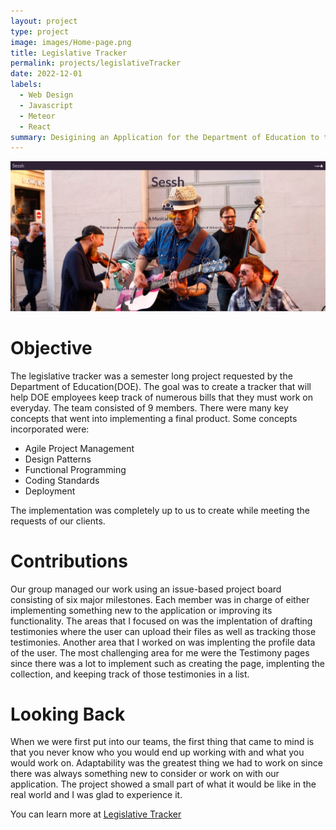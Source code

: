 ```yaml
---
layout: project
type: project
image: images/Home-page.png
title: Legislative Tracker
permalink: projects/legislativeTracker
date: 2022-12-01
labels:
  - Web Design
  - Javascript
  - Meteor
  - React
summary: Desigining an Application for the Department of Education to track Legislative Bills
---
```

<img class="ui cover centered image" src="/images/Sessh.jpg">

# Objective
The legislative tracker was a semester long project requested by the Department of Education(DOE). The goal was to create a tracker that will help DOE employees keep track of numerous bills that they must work on everyday. The team consisted of 9 members. There were many key concepts that went into implementing a final product. Some concepts incorporated were: 
<ul>
  <li>Agile Project Management</li>
  <li>Design Patterns</li>
  <li>Functional Programming</li>
  <li>Coding Standards</li>
  <li>Deployment</li>
</ul>

The implementation was completely up to us to create while meeting the requests of our clients.

# Contributions
Our group managed our work using an issue-based project board consisting of six major milestones. Each member was in charge of either implementing something new to the application or improving its functionality. The areas that I focused on was the implentation of drafting testimonies where the user can upload their files as well as tracking those testimonies. Another area that I worked on was implenting the profile data of the user. The most challenging area for me were the Testimony pages since there was a lot to implement such as creating the page, implenting the collection, and keeping track of those testimonies in a list.

# Looking Back
When we were first put into our teams, the first thing that came to mind is that you never know who you would end up working with and what you would work on. Adaptability was the greatest thing we had to work on since there was always something new to consider or work on with our application. The project showed a small part of what it would be like in the real world and I was glad to experience it.

You can learn more at [Legislative Tracker](https://a-doe-bo.github.io/) 
